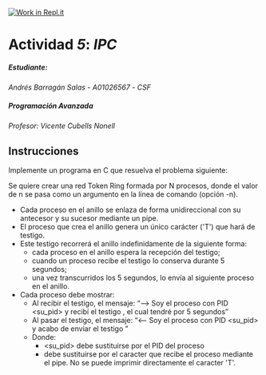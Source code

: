 [![Work in Repl.it](https://classroom.github.com/assets/work-in-replit-14baed9a392b3a25080506f3b7b6d57f295ec2978f6f33ec97e36a161684cbe9.svg)](https://classroom.github.com/online_ide?assignment_repo_id=3130118&assignment_repo_type=AssignmentRepo)
# Actividad *5*: *IPC*  

##### Estudiante:  
*Andrés Barragán Salas* - *A01026567* - *CSF*  

##### Programación Avanzada
*Profesor: Vicente Cubells Nonell*

## Instrucciones
Implemente un programa en C que resuelva el problema siguiente: 

Se quiere crear una red Token Ring formada por N procesos, donde el valor de n se pasa como un argumento en la línea de comando (opción -n).  

* Cada proceso en el anillo se enlaza de forma unidireccional con su antecesor y su sucesor mediante un pipe.  
* El proceso que crea el anillo genera un único carácter ('T') que hará de testigo.  
* Este testigo recorrerá el anillo indefinidamente de la siguiente forma:
  * cada proceso en el anillo espera la recepción del testigo;
  * cuando un proceso recibe el testigo lo conserva durante 5 segundos;
  * una vez transcurridos los 5 segundos, lo envía al siguiente proceso en el anillo.
* Cada proceso debe mostrar:
  * Al recibir el testigo, el mensaje: “—-> Soy el proceso con PID <su_pid>  y recibí el testigo <testigo>, el cual tendré por 5 segundos”
  * Al pasar el testigo, el mensaje:  “<—- Soy el proceso con PID <su_pid>  y acabo de enviar el testigo <testigo>”
  * Donde:
    * <su_pid> debe sustituirse por el PID del proceso
    * <testigo> debe sustituirse por el caracter que recibe el proceso mediante el pipe. No se puede imprimir directamente el caracter 'T'. 
